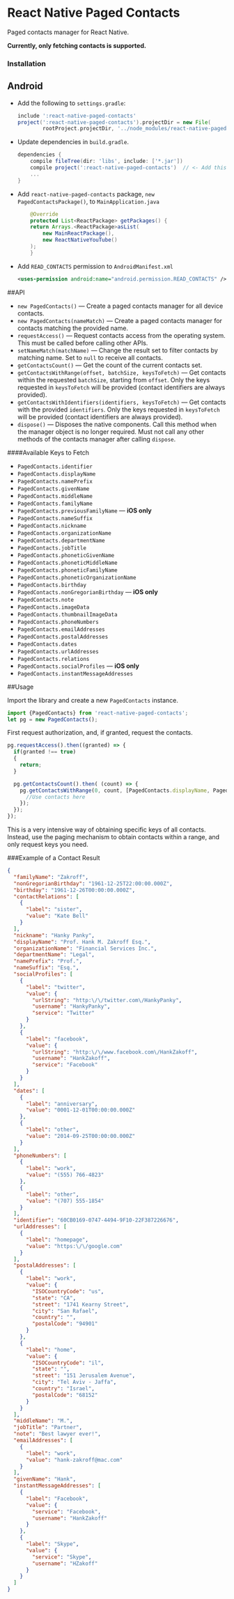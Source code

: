 # React Native Paged Contacts

Paged contacts manager for React Native.

**Currently, only fetching contacts is supported.**

### Installation
## Android
* Add the following to `settings.gradle`:

	```groovy
	include ':react-native-paged-contacts'
	project(':react-native-paged-contacts').projectDir = new File(
	        rootProject.projectDir, '../node_modules/react-native-paged-contacts/android/')
	```
* Update dependencies in `build.gradle`. 

	```groovy
	dependencies {
	    compile fileTree(dir: 'libs', include: ['*.jar'])
	    compile project(':react-native-paged-contacts')  // <- Add this
	    ...
	}
	```

* Add `react-native-paged-contacts` package, `new PagedContactsPackage()`, to `MainApplication.java`

	```java
	    @Override
	    protected List<ReactPackage> getPackages() {
		return Arrays.<ReactPackage>asList(
		    new MainReactPackage(),
		    new ReactNativeYouTube()
		);
	    }
	```
* Add `READ_CONTACTS` permission to `AndroidManifest.xml`

	```xml
	<uses-permission android:name="android.permission.READ_CONTACTS" />
	```

##API

- `new PagedContacts()` — Create a paged contacts manager for all device contacts.
- `new PagedContacts(nameMatch)` — Create a paged contacts manager for contacts matching the provided name.
- `requestAccess()` — Request contacts access from the operating system. This must be called before calling other APIs.
- `setNameMatch(matchName)` — Change the result set to filter contacts by matching name. Set to `null` to receive all contacts.
- `getContactsCount()` — Get the count of the current contacts set.
- `getContactsWithRange(offset, batchSize, keysToFetch)` — Get contacts within the requested `batchSize`, starting from `offset`. Only the keys requested in `keysToFetch` will be provided (contact identifiers are always provided).
- `getContactsWithIdentifiers(identifiers, keysToFetch)` — Get contacts with the provided `identifiers`. Only the keys requested in `keysToFetch` will be provided (contact identifiers are always provided).
- `dispose()` — Disposes the native components. Call this method when the manager object is no longer required. Must not call any other methods of the contacts manager after calling `dispose`.

####Available Keys to Fetch

- `PagedContacts.identifier`
- `PagedContacts.displayName`
- `PagedContacts.namePrefix`
- `PagedContacts.givenName`
- `PagedContacts.middleName`
- `PagedContacts.familyName`
- `PagedContacts.previousFamilyName` — **iOS only**
- `PagedContacts.nameSuffix`
- `PagedContacts.nickname`
- `PagedContacts.organizationName`
- `PagedContacts.departmentName`
- `PagedContacts.jobTitle`
- `PagedContacts.phoneticGivenName`
- `PagedContacts.phoneticMiddleName`
- `PagedContacts.phoneticFamilyName`
- `PagedContacts.phoneticOrganizationName`
- `PagedContacts.birthday`
- `PagedContacts.nonGregorianBirthday` — **iOS only**
- `PagedContacts.note`
- `PagedContacts.imageData`
- `PagedContacts.thumbnailImageData`
- `PagedContacts.phoneNumbers`
- `PagedContacts.emailAddresses`
- `PagedContacts.postalAddresses`
- `PagedContacts.dates`
- `PagedContacts.urlAddresses`
- `PagedContacts.relations`
- `PagedContacts.socialProfiles` — **iOS only**
- `PagedContacts.instantMessageAddresses`

##Usage

Import the library and create a new `PagedContacts` instance.

```javascript
import {PagedContacts} from 'react-native-paged-contacts';
let pg = new PagedContacts();
```

First request authorization, and, if granted, request the contacts.

```javascript
pg.requestAccess().then((granted) => {
  if(granted !== true)
  {
    return; 
  }

  pg.getContactsCount().then( (count) => {
    pg.getContactsWithRange(0, count, [PagedContacts.displayName, PagedContacts.thumbnailImageData, PagedContacts.phoneNumbers, PagedContacts.emailAddresses]).then((contacts) => {
      //Use contacts here
    });
  });
});
```

This is a very intensive way of obtaining specific keys of all contacts. Instead, use the paging mechanism to obtain contacts within a range, and only request keys you need.

###Example of a Contact Result

```json
{
  "familyName": "Zakroff",
  "nonGregorianBirthday": "1961-12-25T22:00:00.000Z",
  "birthday": "1961-12-26T00:00:00.000Z",
  "contactRelations": [
    {
      "label": "sister",
      "value": "Kate Bell"
    }
  ],
  "nickname": "Hanky Panky",
  "displayName": "Prof. Hank M. Zakroff Esq.",
  "organizationName": "Financial Services Inc.",
  "departmentName": "Legal",
  "namePrefix": "Prof.",
  "nameSuffix": "Esq.",
  "socialProfiles": [
    {
      "label": "twitter",
      "value": {
        "urlString": "http:\/\/twitter.com\/HankyPanky",
        "username": "HankyPanky",
        "service": "Twitter"
      }
    },
    {
      "label": "facebook",
      "value": {
        "urlString": "http:\/\/www.facebook.com\/HankZakoff",
        "username": "HankZakoff",
        "service": "Facebook"
      }
    }
  ],
  "dates": [
    {
      "label": "anniversary",
      "value": "0001-12-01T00:00:00.000Z"
    },
    {
      "label": "other",
      "value": "2014-09-25T00:00:00.000Z"
    }
  ],
  "phoneNumbers": [
    {
      "label": "work",
      "value": "(555) 766-4823"
    },
    {
      "label": "other",
      "value": "(707) 555-1854"
    }
  ],
  "identifier": "60CB0169-0747-4494-9F10-22F387226676",
  "urlAddresses": [
    {
      "label": "homepage",
      "value": "https:\/\/google.com"
    }
  ],
  "postalAddresses": [
    {
      "label": "work",
      "value": {
        "ISOCountryCode": "us",
        "state": "CA",
        "street": "1741 Kearny Street",
        "city": "San Rafael",
        "country": "",
        "postalCode": "94901"
      }
    },
    {
      "label": "home",
      "value": {
        "ISOCountryCode": "il",
        "state": "",
        "street": "151 Jerusalem Avenue",
        "city": "Tel Aviv - Jaffa",
        "country": "Israel",
        "postalCode": "68152"
      }
    }
  ],
  "middleName": "M.",
  "jobTitle": "Partner",
  "note": "Best lawyer ever!",
  "emailAddresses": [
    {
      "label": "work",
      "value": "hank-zakroff@mac.com"
    }
  ],
  "givenName": "Hank",
  "instantMessageAddresses": [
    {
      "label": "Facebook",
      "value": {
        "service": "Facebook",
        "username": "HankZakoff"
      }
    },
    {
      "label": "Skype",
      "value": {
        "service": "Skype",
        "username": "HZakoff"
      }
    }
  ]
}
```
